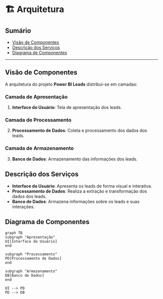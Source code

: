 # 🏗️ Arquitetura

## Sumário
- [Visão de Componentes](#visão-de-componentes)
- [Descrição dos Serviços](#descrição-dos-serviços)
- [Diagrama de Componentes](#diagrama-de-componentes)

---

## Visão de Componentes

A arquitetura do projeto **Power BI Leads** distribui-se em camadas:

### Camada de Apresentação
1. **Interface do Usuário**: Tela de apresentação dos leads.

### Camada de Processamento
2. **Processamento de Dados**: Coleta e processamento dos dados dos leads.

### Camada de Armazenamento
3. **Banco de Dados**: Armazenamento das informações dos leads.

## Descrição dos Serviços

- **Interface do Usuário**: Apresenta os leads de forma visual e interativa.
- **Processamento de Dados**: Realiza a extração e transformação dos dados dos leads.
- **Banco de Dados**: Armazena informações sobre os leads e suas interações.

## Diagrama de Componentes
```mermaid
graph TB
subgraph "Apresentação"
UI[Interface do Usuário]
end

subgraph "Processamento"
PD[Processamento de Dados]
end

subgraph "Armazenamento"
DB[Banco de Dados]
end

UI --> PD
PD --> DB
```
